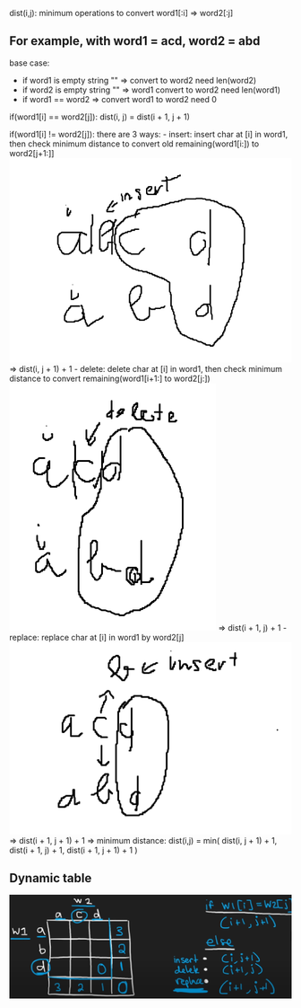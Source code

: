 dist(i,j): minimum operations to convert word1[:i] => word2[:j]
## For example, with word1 = acd, word2 = abd
base case: 
- if word1 is empty string "" => convert to word2 need len(word2)
- if word2 is empty string "" => word1 convert to word2 need len(word1)
- if word1 == word2 => convert word1 to word2 need 0

if(word1[i] == word2[j]):
    dist(i, j) = dist(i + 1, j + 1)

if(word1[i] != word2[j]):
there are 3 ways:
    - insert: insert char at [i] in word1, then check minimum distance to convert old remaining(word1[i:]) to word2[j+1:]]
    ![alt text](insert.png)
    => dist(i, j + 1) + 1
    - delete: delete char at [i] in word1, then check minimum distance to convert remaining(word1[i+1:] to word2[j:])
    ![alt text](delete.png)
    => dist(i + 1, j) + 1
    - replace: replace char at [i] in word1 by word2[j]
    ![alt text](replace.png)
    => dist(i + 1, j + 1) + 1
=> minimum distance: dist(i,j) = min(
    dist(i, j + 1) + 1, 
    dist(i + 1, j) + 1,
    dist(i + 1, j + 1) + 1
)


## Dynamic table
![alt text](table.png)

